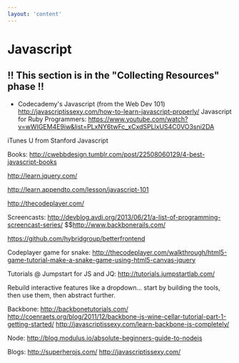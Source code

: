 ```yaml
---
layout: 'content'
---
```

# Javascript

## !! This section is in the "Collecting Resources" phase !!

* Codecademy's Javascript (from the Web Dev 101)
http://javascriptissexy.com/how-to-learn-javascript-properly/
Javascript for Ruby Programmers:
https://www.youtube.com/watch?v=wWIGEM4E9iw&list=PLxNY6twFc_xCxdSPLlxUS4C0VO3sni2DA

iTunes U from Stanford Javascript

Books:
http://cwebbdesign.tumblr.com/post/22508060129/4-best-javascript-books

http://learn.jquery.com/

http://learn.appendto.com/lesson/javascript-101

http://thecodeplayer.com/

Screencasts:
http://devblog.avdi.org/2013/06/21/a-list-of-programming-screencast-series/
$$http://www.backbonerails.com/

https://github.com/hybridgroup/betterfrontend

Codeplayer game for snake: http://thecodeplayer.com/walkthrough/html5-game-tutorial-make-a-snake-game-using-html5-canvas-jquery

Tutorials @ Jumpstart for JS and JQ:
http://tutorials.jumpstartlab.com/

Rebuild interactive features like a dropdown... start by building the tools, then use them, then abstract further.

Backbone:
http://backbonetutorials.com/
http://coenraets.org/blog/2011/12/backbone-js-wine-cellar-tutorial-part-1-getting-started/
http://javascriptissexy.com/learn-backbone-js-completely/

Node:
http://blog.modulus.io/absolute-beginners-guide-to-nodejs

Blogs:
http://superherojs.com/
http://javascriptissexy.com/